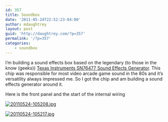 ```yaml
---
id: 357
title: Soundbox
date: '2011-05-24T22:52:23-04:00'
author: mdaughtrey
layout: post
guid: 'http://daughtrey.com/?p=357'
permalink: '/?p=357'
categories:
    - soundbox
---
```


I’m building a sound effects box based on the legendary (to those in the know (geeks)) [Texas Instruments SN76477 Sound Effects Generator](http://en.wikipedia.org/wiki/Texas_Instruments_SN76477). This chip was responsible for most video arcade game sound in the 80s and it’s versatility always impressed me. So I got the chip and am building a sound effects generator around it.

Here is the front panel and the start of the internal wiring

[![20110524-105208.jpg](http://daughtrey.com/wp-content/uploads/2011/05/20110524-105208.jpg)](http://daughtrey.com/wp-content/uploads/2011/05/20110524-105208.jpg)

[![20110524-105217.jpg](http://daughtrey.com/wp-content/uploads/2011/05/20110524-105217.jpg)](http://daughtrey.com/wp-content/uploads/2011/05/20110524-105217.jpg)